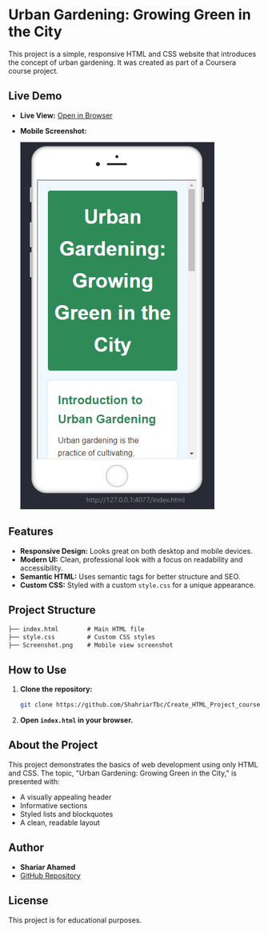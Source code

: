 # Urban Gardening: Growing Green in the City

This project is a simple, responsive HTML and CSS website that introduces the concept of urban gardening. It was created as part of a Coursera course project.

## Live Demo

- **Live View:** [Open in Browser](https://ShahriarTbc.github.io/Create_HTML_Project_coursera)
- **Mobile Screenshot:**
  
  ![Mobile View](Screenshot.png)

## Features

- **Responsive Design:** Looks great on both desktop and mobile devices.
- **Modern UI:** Clean, professional look with a focus on readability and accessibility.
- **Semantic HTML:** Uses semantic tags for better structure and SEO.
- **Custom CSS:** Styled with a custom `style.css` for a unique appearance.

## Project Structure

```
├── index.html        # Main HTML file
├── style.css         # Custom CSS styles
├── Screenshot.png    # Mobile view screenshot
```

## How to Use

1. **Clone the repository:**
   ```sh
   git clone https://github.com/ShahriarTbc/Create_HTML_Project_coursera.git
   ```
2. **Open `index.html` in your browser.**

## About the Project

This project demonstrates the basics of web development using only HTML and CSS. The topic, "Urban Gardening: Growing Green in the City," is presented with:
- A visually appealing header
- Informative sections
- Styled lists and blockquotes
- A clean, readable layout

## Author

- **Shariar Ahamed**
- [GitHub Repository](https://github.com/ShahriarTbc/Create_HTML_Project_coursera)

## License

This project is for educational purposes.
